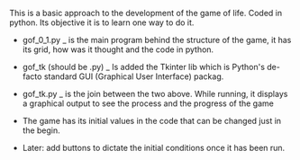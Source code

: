 This is a basic approach to the development of the game of life. Coded in python. Its objective it is to learn one way to do it.

- gof_0_1.py _ is the main program behind the structure of the game, it has its grid, how was it thought and the code in python.
- gof_tk (should be .py) _ Is added the Tkinter lib which is Python's de-facto standard GUI (Graphical User Interface) packag.
- gof_tk.py _ is the join between the two above. While running, it displays a graphical output to see the process and the progress of the game

- The game has its initial values in the code that can be changed just in the begin.

- Later: add buttons to dictate the initial conditions once it has been run.
